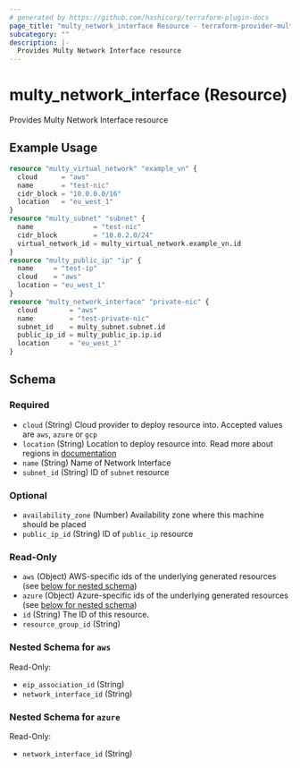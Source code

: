 ```yaml
---
# generated by https://github.com/hashicorp/terraform-plugin-docs
page_title: "multy_network_interface Resource - terraform-provider-multy"
subcategory: ""
description: |-
  Provides Multy Network Interface resource
---
```


# multy_network_interface (Resource)

Provides Multy Network Interface resource

## Example Usage

```terraform
resource "multy_virtual_network" "example_vn" {
  cloud      = "aws"
  name       = "test-nic"
  cidr_block = "10.0.0.0/16"
  location   = "eu_west_1"
}
resource "multy_subnet" "subnet" {
  name               = "test-nic"
  cidr_block         = "10.0.2.0/24"
  virtual_network_id = multy_virtual_network.example_vn.id
}
resource "multy_public_ip" "ip" {
  name     = "test-ip"
  cloud    = "aws"
  location = "eu_west_1"
}
resource "multy_network_interface" "private-nic" {
  cloud        = "aws"
  name         = "test-private-nic"
  subnet_id    = multy_subnet.subnet.id
  public_ip_id = multy_public_ip.ip.id
  location     = "eu_west_1"
}
```

<!-- schema generated by tfplugindocs -->
## Schema

### Required

- `cloud` (String) Cloud provider to deploy resource into. Accepted values are `aws`, `azure` or `gcp`
- `location` (String) Location to deploy resource into. Read more about regions in [documentation](https://docs.multy.dev/regions)
- `name` (String) Name of Network Interface
- `subnet_id` (String) ID of `subnet` resource

### Optional

- `availability_zone` (Number) Availability zone where this machine should be placed
- `public_ip_id` (String) ID of `public_ip` resource

### Read-Only

- `aws` (Object) AWS-specific ids of the underlying generated resources (see [below for nested schema](#nestedatt--aws))
- `azure` (Object) Azure-specific ids of the underlying generated resources (see [below for nested schema](#nestedatt--azure))
- `id` (String) The ID of this resource.
- `resource_group_id` (String)

<a id="nestedatt--aws"></a>
### Nested Schema for `aws`

Read-Only:

- `eip_association_id` (String)
- `network_interface_id` (String)


<a id="nestedatt--azure"></a>
### Nested Schema for `azure`

Read-Only:

- `network_interface_id` (String)


